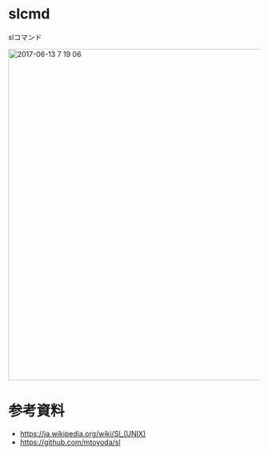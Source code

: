 # slcmd
slコマンド

<img width="662" alt="2017-06-13 7 19 06" src="https://user-images.githubusercontent.com/416977/27057786-a15ceb98-5008-11e7-9d7d-b7cc996fb8bc.png">


# 参考資料
* https://ja.wikipedia.org/wiki/Sl_(UNIX)
* https://github.com/mtoyoda/sl
